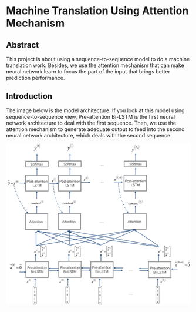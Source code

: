 # Machine Translation Using Attention Mechanism

## Abstract

This project is about using a sequence-to-sequence model to do a machine translation work. Besides, we use the attention mechanism that can make neural network learn to focus the part of the input that brings better prediction performance.

## Introduction

The image below is the model architecture. If you look at this model using sequence-to-sequence view, Pre-attention Bi-LSTM is the first neural network architecture to deal with the first sequence. Then, we use the attention mechanism to generate adequate output to feed into the second neural network architecture, which deals with the second sequence.

![](images/attn_model.png)